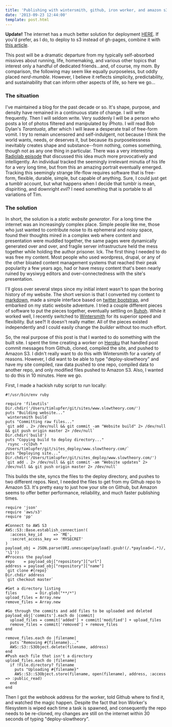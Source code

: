 ```yaml
---
title: 'Publishing with wintersmith, github, iron worker, and amazon s3'
date: '2013-09-23 12:44:00'
template: post.html
---
```


<div class="alert alert-info">
<strong>Update!</strong> The internet has a much better solution for deployment <a href="http://luke.vivier.ca/wintersmith-with-wercker/">HERE</a>. If you'd prefer, as I do, to deploy to s3 instead of gh-pages, combine it with <a href="http://devcenter.wercker.com/articles/deployment/jekylls3.html">this article</a>.
</div>

This post will be a dramatic departure from my typically self-absorbed missives about running, life, homemaking, and various other topics that interest only a handful of dedicated friends...and, of course, my mom. By comparison, the following may seem like equally purposeless, but oddly placed *nerd-mumble*. However, I believe it reflects simplicity, predictability, and sustainability that can inform other aspects of life, so here we go...

### The situation

I've maintained a blog for the past decade or so. It's shape, purpose, and density have remained in a continuous state of change. I will write frequently. Then I will seldom write. Very suddenly I will be a person who posts a lot of photos filtered and manipulated by iPhoto. I will read Bob Dylan's *Tarantuala*, after which I will leave a desperate trail of free-form vomit. I try to remain uncensored and self-indulgent, not because I think the world wants, needs, or deserves it, but because its purposelessness inevitably creates shape and substance--from nothing, comes something, though not as any one thing in particular. There was a very interesting [Radiolab episode](http://www.radiolab.org/) that discussed this idea much more provocatively and intelligently. An individual tracked the seemingly irrelevant minutia of his life for a very long time, but from this an amazing portrait eventually emerged. Tracking this seemingly strange life-flow requires software that is free-form, flexible, durable, simple, but capable of anything. Sure, I could just get a tumblr account, but what happens when I decide that tumblr is mean, dispiriting, and downright *evil*? I need something that is portable to all variations of Tim.

### The solution

In short, the solution is a *static website generator*. For a long time the internet was an increasingly complex place. Simple people like me, those who just wanted to contribute noise to its ephemeral and noisy space, found their thoughts mired in a complex web where content and presentation were muddled together, the same pages were dynamically generated over and over, and fragile server infrastructure held the mess together while holding the author prisoner. Ick. The first thing I needed to do was free my content. Most people who used wordpress, drupal, or any of the other bloated content management systems that reached their peak popularity a few years ago, had or have messy content that's been nearly ruined by wysiwyg editors and over-connectedness with the site's presentation.

I'll gloss over several steps since my initial intent wasn't to span the boring history of my website. The short version is that I converted my content to [markdown](http://daringfireball.net/projects/markdown/syntax#philosophy), made a simple interface based on [twitter bootstrap](http://www.getbootstrap.com), and embarked on my static website adventure. I tried a couple different pieces of software to put the pieces together, eventually settling on [Ruhoh](http://www.ruhoh.com). While it worked well, I recently switched to [Wintersmith](http://www.wintersmith.io) for its superior speed and flexibility. But see?! It doesn't really matter. All of the pieces existed independently and I could easily change the *builder* without too much effort.

So, the real purpose of this post is that I wanted to do something with the built site. I spent the time creating a worker on [Heroku](http://www.heroku.com) that handled post commit messages from Github, cloned, compiled the site, and pushed to Amazon S3. I didn't really want to do this with Wintersmith for a variety of reasons. However, I did want to be able to type "deploy-slowtheory" and have my site compiled, raw data pushed to one repo, compiled data to another repo, and only modified files pushed to Amazon S3. Also, I wanted to do this in 10 minutes. Here we go.

First, I made a hackish ruby script to run locally:

```
#!/usr/bin/env ruby

require 'fileutils'
Dir.chdir('/Users/timlupfer/git/sites/www.slowtheory.com/')
puts "Building website..."
`wintersmith build`
puts "Committing raw files..."
`git add . 2> /dev/null && git commit -am "Website build" 2> /dev/null && git push origin master 2> /dev/null`
Dir.chdir('build')
puts "Copying build to deploy directory..."
`rsync -rclDvh * /Users/timlupfer/git/sites_deploy/www.slowtheory.com/`
puts "Deploying site..."
Dir.chdir('/Users/timlupfer/git/sites_deploy/www.slowtheory.com/')
`git add . 2> /dev/null && git commit -am "Website updates" 2> /dev/null && git push origin master 2> /dev/null`
```

This builds the site, syncs the files to the deploy directory, and pushes to two different repos. Next, I needed the files to get from my Github repo to Amazon S3. It's pretty easy to just how your site on Github, but Amazon seems to offer better performance, reliability, and much faster publishing times.

```
require 'json'
require 'aws/s3'
require 'pp'

#Connect to AWS S3
AWS::S3::Base.establish_connection!(
  :access_key_id     => 'ME',
  :secret_access_key => 'MYSECRET'
)
payload_obj = JSON.parse(URI.unescape(payload).gsub!(/.*payload=(.*)/, '\1'))
#Process the payload
repo    = payload_obj["repository"]["url"]
address = payload_obj["repository"]["name"]
`git clone #{repo}`
Dir.chdir address
`git checkout master`

#Get a directory listing
files        = Dir.glob("**/*")
upload_files = Array.new
remove_files = Array.new

#Go through the commits and add files to be uploaded and deleted
payload_obj['commits'].each do |commit|
  upload_files = commit['added'] + commit['modified'] + upload_files
  remove_files = commit['removed'] + remove_files
end

remove_files.each do |filename|
  puts "Removing #{filename}..."
  AWS::S3::S3Object.delete(filename, address)
end
#Push each file that isn't a directory
upload_files.each do |filename|
  if !File.directory? filename
    puts "Uploading #{filename}"
    AWS::S3::S3Object.store(filename, open(filename), address, :access => :public_read)
  end
end
```

Then I got the webhook address for the worker, told Github where to find it, and watched the magic happen. Despite the fact that Iron Worker's filesystem is wiped each time a task is spawned, and consequently the repo needs to be re-cloned, my changes are still on the internet within 30 seconds of typing "deploy-slowtheory".